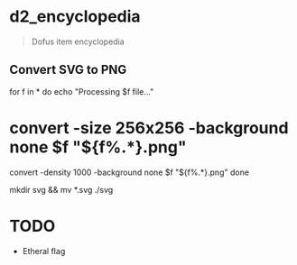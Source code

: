 # d2_encyclopedia

> Dofus item encyclopedia

## Convert SVG to PNG
for f in *
do
  echo "Processing $f file..."
  # convert -size 256x256 -background none $f "${f%.*}.png"
  convert -density 1000 -background none $f "${f%.*}.png"
done

mkdir svg && mv *.svg ./svg

# TODO
- Etheral flag

